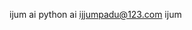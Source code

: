 ijum
ai
python
ai
ijjumpadu@123.com
ijum


<!---
Ijjumpad/Ijjumpad is a ✨ special ✨ repository because its `README.md` (this file) appears on your GitHub profile.
You can click the Preview link to take a look at your changes.
--->
